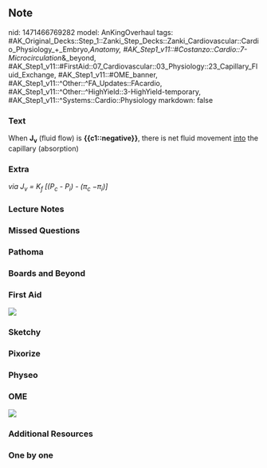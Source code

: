## Note
nid: 1471466769282
model: AnKingOverhaul
tags: #AK_Original_Decks::Step_1::Zanki_Step_Decks::Zanki_Cardiovascular::Cardio_Physiology_+_Embryo,_Anatomy, #AK_Step1_v11::#Costanzo::Cardio::7-Microcirculation_&_beyond, #AK_Step1_v11::#FirstAid::07_Cardiovascular::03_Physiology::23_Capillary_Fluid_Exchange, #AK_Step1_v11::#OME_banner, #AK_Step1_v11::^Other::^FA_Updates::FAcardio, #AK_Step1_v11::^Other::^HighYield::3-HighYield-temporary, #AK_Step1_v11::^Systems::Cardio::Physiology
markdown: false

### Text
<div>
  When <b>J<sub>v</sub></b> (fluid flow) is
  <b>{{c1::negative}}</b>, there is net fluid movement <u>into</u>
  the capillary (absorption)
</div>

### Extra
<i>via J<sub>v</sub> = K<sub>f</sub> [(P<sub>c</sub> -
P<sub>i</sub>) - (π<sub>c</sub> −π<sub>i</sub>)]</i>

### Lecture Notes


### Missed Questions


### Pathoma


### Boards and Beyond


### First Aid
<img src="tmpKRO_MT.png">

### Sketchy


### Pixorize


### Physeo


### OME
<div class="ome-widget">
  <a href="https://onlinemeded.org?ref=anki"><img src=
  "_OME_AnkiFlashcards_General_3.png"></a>
</div>

### Additional Resources


### One by one

